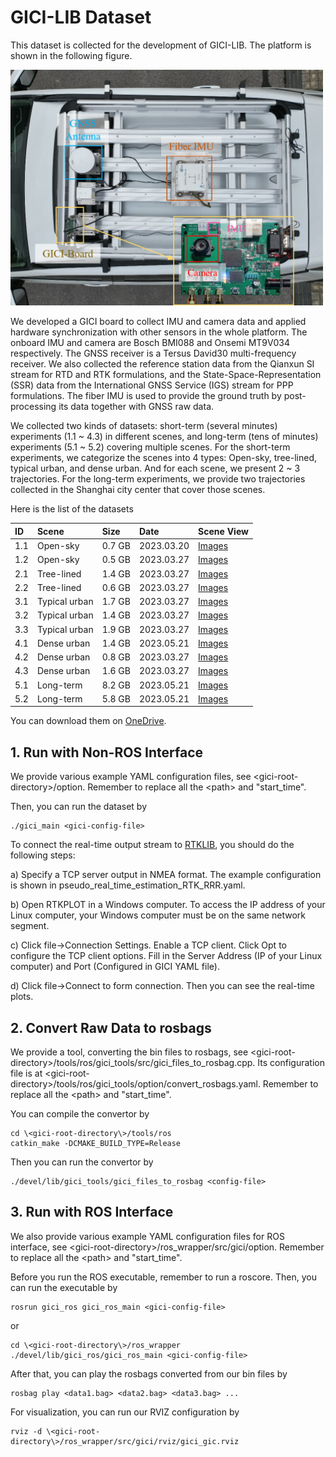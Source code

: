 # GICI-LIB Dataset

This dataset is collected for the development of GICI-LIB. The platform is shown in the following figure.

<p align="left">
  <img alt="sensorsuit" src="./figures/platform/experiment_platform.png" width="500"> 
</p>

We developed a GICI board to collect IMU and camera data and applied hardware synchronization with other sensors in the whole platform. The onboard IMU and camera are Bosch BMI088 and Onsemi MT9V034 respectively. The GNSS receiver is a Tersus David30 multi-frequency receiver. We also collected the reference station data from the Qianxun SI stream for RTD and RTK formulations, and the State-Space-Representation (SSR) data from the International GNSS Service (IGS) stream for PPP formulations. The fiber IMU is used to provide the ground truth by post-processing its data together with GNSS raw data.

We collected two kinds of datasets: short-term (several minutes) experiments (1.1 ~ 4.3) in different scenes, and long-term (tens of minutes) experiments (5.1 ~ 5.2) covering multiple scenes. For the short-term experiments, we categorize the scenes into 4 types: Open-sky, tree-lined, typical urban, and dense urban. And for each scene, we present 2 ~ 3 trajectories. For the long-term experiments, we provide two trajectories collected in the Shanghai city center that cover those scenes.

Here is the list of the datasets

| ID | Scene | Size | Date | Scene View | 
|:--------------|:--------------|:--------------|:--------------|:--------------|
| 1.1 | Open-sky | 0.7 GB | 2023.03.20 | [Images](figures/typical_scene/README_1.1.md) | 
| 1.2 | Open-sky | 0.5 GB | 2023.03.27 | [Images](figures/typical_scene/README_1.2.md) |
| 2.1 | Tree-lined | 1.4 GB | 2023.03.27 | [Images](figures/typical_scene/README_2.1.md) |
| 2.2 | Tree-lined | 0.6 GB | 2023.03.27 | [Images](figures/typical_scene/README_2.2.md) |
| 3.1 | Typical urban | 1.7 GB | 2023.03.27 | [Images](figures/typical_scene/README_3.1.md) |
| 3.2 | Typical urban | 1.4 GB | 2023.03.27 | [Images](figures/typical_scene/README_3.2.md) |
| 3.3 | Typical urban | 1.9 GB | 2023.03.27 | [Images](figures/typical_scene/README_3.3.md) |
| 4.1 | Dense urban | 1.4 GB | 2023.05.21 | [Images](figures/typical_scene/README_4.1.md) |
| 4.2 | Dense urban | 0.8 GB | 2023.03.27 | [Images](figures/typical_scene/README_4.2.md) |
| 4.3 | Dense urban | 1.6 GB | 2023.03.27 | [Images](figures/typical_scene/README_4.3.md) |
| 5.1 | Long-term | 8.2 GB | 2023.05.21 | [Images](figures/typical_scene/README_5.1.md) |
| 5.2 | Long-term | 5.8 GB | 2023.05.21 | [Images](figures/typical_scene/README_5.2.md) |

You can download them on [OneDrive](https://1drv.ms/f/s!Aq2sJkkB0M10jXecBfNuHSuEnrzM?e=Jz91kp).

## 1. Run with Non-ROS Interface

We provide various example YAML configuration files, see \<gici-root-directory\>/option. Remember to replace all the \<path\> and "start_time".

Then, you can run the dataset by 

```
./gici_main <gici-config-file>
```

To connect the real-time output stream to [RTKLIB](https://rtklib.com/), you should do the following steps:

a) Specify a TCP server output in NMEA format. The example configuration is shown in pseudo_real_time_estimation_RTK_RRR.yaml. 

b) Open RTKPLOT in a Windows computer. To access the IP address of your Linux computer, your Windows computer must be on the same network segment.

c) Click file->Connection Settings. Enable a TCP client. Click Opt to configure the TCP client options. Fill in the Server Address (IP of your Linux computer) and Port (Configured in GICI YAML file).

d) Click file->Connect to form connection. Then you can see the real-time plots.

## 2. Convert Raw Data to rosbags

We provide a tool, converting the bin files to rosbags, see \<gici-root-directory\>/tools/ros/gici_tools/src/gici_files_to_rosbag.cpp. Its configuration file is at \<gici-root-directory\>/tools/ros/gici_tools/option/convert_rosbags.yaml. Remember to replace all the \<path\> and "start_time".

You can compile the convertor by 

```
cd \<gici-root-directory\>/tools/ros
catkin_make -DCMAKE_BUILD_TYPE=Release
```

Then you can run the convertor by

```
./devel/lib/gici_tools/gici_files_to_rosbag <config-file>
```

## 3. Run with ROS Interface

We also provide various example YAML configuration files for ROS interface, see \<gici-root-directory\>/ros_wrapper/src/gici/option. Remember to replace all the \<path\> and "start_time".

Before you run the ROS executable, remember to run a roscore. Then, you can run the executable by 

```
rosrun gici_ros gici_ros_main <gici-config-file>
```
or

```
cd \<gici-root-directory\>/ros_wrapper
./devel/lib/gici_ros/gici_ros_main <gici-config-file>
```

After that, you can play the rosbags converted from our bin files by

```
rosbag play <data1.bag> <data2.bag> <data3.bag> ...
```

For visualization, you can run our RVIZ configuration by

```
rviz -d \<gici-root-directory\>/ros_wrapper/src/gici/rviz/gici_gic.rviz
```


